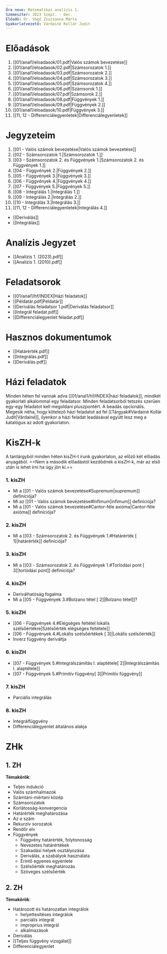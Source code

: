```yaml
---
Óra neve: Matematikai analízis 1.
Szemeszter: 2023 Szept. - Dec.
Előadó: Dr. Vágó Zsuzsanna Márta
Gyakorlatvezető: Várdainé Kollár Judit
---
```

# Előadások
1. [[01/anal1/eloadasok/01.pdf|Valós számok bevezetése]]
2. [[01/anal1/eloadasok/02.pdf|Számsorozatok 1.]]
3. [[01/anal1/eloadasok/03.pdf|Számsorozatok 2.]]
4. [[01/anal1/eloadasok/04.pdf|Számsorozatok 3.]]
5. [[01/anal1/eloadasok/05.pdf|Számsorozatok 4.]]
6. [[01/anal1/eloadasok/06.pdf|Számsorok 1.]]
7. [[01/anal1/eloadasok/07.pdf|Számsorok 2.]]
8. [[01/anal1/eloadasok/08.pdf|Függvények 1.]]
9. [[01/anal1/eloadasok/09.pdf|Függvények 2.]]
10. [[01/anal1/eloadasok/10.pdf|Függvények 3.]]
11. [[11, 12 - Differenciálegyenletek|Differenciálegyenletek]]
# Jegyzeteim
1. [[01 - Valós számok bevezetése|Valós számok bevezetése]]
2. [[02 - Számsorozatok 1.|Számsorozatok 1.]]
3. [[03 - Számsorozatok 2. és Függvények 1.|Számsorozatok 2. és Függvények 1.]]
4. [[04 - Függvények 2.|Függvények 2.]]
5. [[05 - Függvények 3.|Függvények 3.]]
6. [[06 - Függvények 4.|Függvények 4.]]
7. [[07 - Függvények 5.|Függvények 5.]]
8. [[08 - Integrálás 1.|Integrálás 1.]]
9. [[09 - Integrálás 2.|Integrálás 2.]]
10. [[10 - Integrálás 3.|Integrálás 3.]]
11. [[11, 12 - Differenciálegyenletek|Integrálás 4.]]
- [[Deriválás]]
- [[Integrálás]]
# Analízis Jegyzet
- [[Analízis 1. (2023).pdf]]
- [[Analízis 1. (2010).pdf]]
# Feladatsorok
- [[01/anal1/hf/INDEX|Házi feladatok]]
- [[Példatár.pdf|Példatár]]
- [[Deriválás feladatsor 1.pdf|Deriválás feladatsor]]
- [[Integrál feladat.pdf]]
- [[Differenciálegyenlet feladat.pdf]]
# Hasznos dokumentumok
- [[Határérték.pdf]]
- [[Integrálás.pdf]]
- [[Deriválás.pdf]]
# Házi feladatok
Minden héten fel vannak adva [[01/anal1/hf/INDEX|házi feladatok]], mindkét gyakorlati alkalommal egy feladatsor. Minden feladatsorból tetszés szerűen egy-egy feladatot kell megoldani pluszpontért. A beadás opcionális.
Megesik néha, hogy kötelező házi feladatot ad fel [[Tárgyak#Várdainé Kollár Judit|Várdainé]], ilyenkor a házi feladat leadásával együtt lesz meg a katalógus az adott gyakorlaton.
# KisZH-k
A tantárgyból minden héten kisZH-t írunk gyakorlaton, az előző két előadás anyagából. ==Nem a második előadástól kezdődnek a kisZH-k, már az első után is lehet írni ha úgy jön ki.==
### 1. kisZH
- Mi a [[01 - Valós számok bevezetése#Supremum|supremum]] definíciója?
- Mi az [[01 - Valós számok bevezetése#Infimum|infimum]] definíciója?
- Mi a [[01 - Valós számok bevezetése#Cantor-féle axióma|Cantor-féle axióma]] definíciója?
### 2. kisZH
- Mi a [[03 - Számsorozatok 2. és Függvények 1.#Határérték [ 1]|határérték]] definíciója?
### 3. kisZH
- Mi a [[03 - Számsorozatok 2. és Függvények 1.#Torlódási pont [ 3]|torlódási pont]] definíciója?
### 4. kisZH
- Deriválhatóság fogalma
- Mi a [[05 - Függvények 3.#Bolzano tétel [ 2]|Bolzano tétel]]?
### 5. kisZH
- [[06 - Függvények 4.#Elégséges feltétel lokális szélsőértékre|Szélsőérték elégséges feltétele]]
- [[06 - Függvények 4.#Lokális szélsőértékek \[ 3\]|Lokális szélsőérték]]
- Inverz függvény deriváltja
### 6. kisZH
- [[07 - Függvények 5.#Integrálszámítás I. alaptétele[ 2]|Integrálszámítás I. alaptétele]]
- [[07 - Függvények 5.#Primitív függvény[ 3]|Primitív függvény]]
### 7. kisZH
- Parciális integrálás
### 8. kisZH
- Integrálfüggvény
- Differenciálegyenlet általános alakja
# ZHk
## 1. ZH
**Témakörök**:
- Teljes indukció
- Valós számhalmazok
- Számtani-mértani közép
- Számsorozatok
- Korlátosság-konvergencia
- Határérték meghatározása
- Az $e$ szám
- Rekurzív sorozatok
- Rendőr elv
- Függvények
	- Függvény határérték, folytonosság
	- Nevezetes határértékek
	- Szakadási helyek osztályozása
	- Deriválás, a szabályok használata
	- Érintő egyenes egyenlete
	- Szélsőérték meghatározás
	- Szöveges szélsőérték
## 2. ZH
**Témakörök**:
- Határozott és határozatlan integrálok
	- helyettesítéses integrálok
	- parciális integrál
	- improprius integrál
	- alkalmazások
- Deriválás
- [[Teljes függvény vizsgálat]]
- Differenciálegyenlet